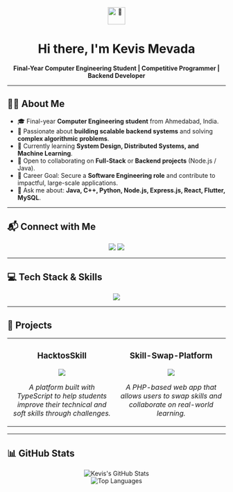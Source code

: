 <!-- Header Section -->
<div align="center">
  <img src="https://media.giphy.com/media/hvRJCLFzcasrR4ia7z/giphy.gif" width="40px" alt="👋"/>
  <h1>Hi there, I'm Kevis Mevada</h1>
  <p><strong>Final-Year Computer Engineering Student | Competitive Programmer | Backend Developer</strong></p>
</div>

---

## 👨‍💻 About Me  
- 🎓 Final-year **Computer Engineering student** from Ahmedabad, India.  
- 🚀 Passionate about **building scalable backend systems** and solving **complex algorithmic problems**.  
- 🌱 Currently learning **System Design, Distributed Systems, and Machine Learning**.  
- 👯 Open to collaborating on **Full-Stack** or **Backend projects** (Node.js / Java).  
- 🎯 Career Goal: Secure a **Software Engineering role** and contribute to impactful, large-scale applications.  
- 💬 Ask me about: **Java, C++, Python, Node.js, Express.js, React, Flutter, MySQL**.  

---

## 📬 Connect with Me  
<div align="center">
  <a href="mailto:kevis.mevada@gmail.com"><img src="https://img.shields.io/badge/-Gmail-D14836?style=for-the-badge&logo=gmail&logoColor=white" /></a>
  <a href="https://www.linkedin.com/in/kevis-mevada" target="_blank"><img src="https://img.shields.io/badge/-LinkedIn-0077B5?style=for-the-badge&logo=linkedin&logoColor=white" /></a>
</div>

---

## 💻 Tech Stack & Skills  
<div align="center">
  <img src="https://skillicons.dev/icons?i=java,cpp,python,nodejs,express,react,flutter,mysql,git,docker,postman&perline=6" />
</div>

---

## 🚀 Projects  

<table width="100%">
<tr>
<td width="50%" valign="top">
<h3 align="center">HacktosSkill</h3>
<div align="center">
<a href="https://github.com/Kevis-Mevada/HacktosSkill" target="_blank">
<img src="https://img.shields.io/badge/-View_Repo-181717?style=for-the-badge&logo=github&logoColor=white" />
</a>
<p><em>A platform built with TypeScript to help students improve their technical and soft skills through challenges.</em></p>
</div>
</td>

<td width="50%" valign="top">
<h3 align="center">Skill-Swap-Platform</h3>
<div align="center">
<a href="https://github.com/Kevis-Mevada/SKILL-SWAP-PLATFORM" target="_blank">
<img src="https://img.shields.io/badge/-View_Repo-181717?style=for-the-badge&logo=github&logoColor=white" />
</a>
<p><em>A PHP-based web app that allows users to swap skills and collaborate on real-world learning.</em></p>
</div>
</td>
</tr>
</table>

---

## 📊 GitHub Stats  
<div align="center">

![Kevis's GitHub Stats](https://github-readme-stats.vercel.app/api?username=Kevis-Mevada&show_icons=true&theme=radical)  
![Top Languages](https://github-readme-stats.vercel.app/api/top-langs/?username=Kevis-Mevada&layout=compact&theme=radical)  

</div>
